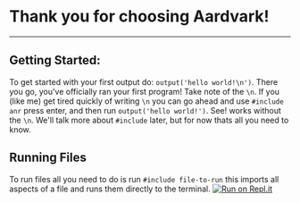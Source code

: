 # Thank you for choosing Aardvark!
---
## Getting Started:
To get started with your first output do: `output('hello world!\n')`. There you go, you've officially ran your first program! Take note of the `\n`. If you (like me) get tired quickly of writing `\n` you can go ahead and use `#include anr` press enter, and then run `output('hello world!')`. See! works without the `\n`. We'll talk more about `#include` later, but for now thats all you need to know.

## Running Files
To run files all you need to do is run `#include file-to-run` this imports all aspects of a file and runs them directly to the terminal.
[![Run on Repl.it](https://repl.it/badge/github/hg0428/Aardvark)](https://repl.it/github/hg0428/Aardvark)